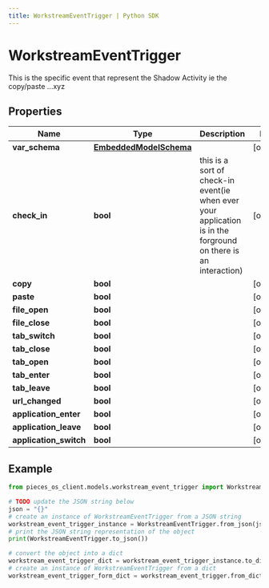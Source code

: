```yaml
---
title: WorkstreamEventTrigger | Python SDK
---
```


# WorkstreamEventTrigger

This is the specific event that represent the Shadow Activity ie the copy/paste ...xyz

## Properties

Name | Type | Description | Notes
------------ | ------------- | ------------- | -------------
**var_schema** | [**EmbeddedModelSchema**](EmbeddedModelSchema) |  | [optional] 
**check_in** | **bool** | this is a sort of check-in event(ie when ever your application is in the forground on there is an interaction) | [optional] 
**copy** | **bool** |  | [optional] 
**paste** | **bool** |  | [optional] 
**file_open** | **bool** |  | [optional] 
**file_close** | **bool** |  | [optional] 
**tab_switch** | **bool** |  | [optional] 
**tab_close** | **bool** |  | [optional] 
**tab_open** | **bool** |  | [optional] 
**tab_enter** | **bool** |  | [optional] 
**tab_leave** | **bool** |  | [optional] 
**url_changed** | **bool** |  | [optional] 
**application_enter** | **bool** |  | [optional] 
**application_leave** | **bool** |  | [optional] 
**application_switch** | **bool** |  | [optional] 

## Example

```python
from pieces_os_client.models.workstream_event_trigger import WorkstreamEventTrigger

# TODO update the JSON string below
json = "{}"
# create an instance of WorkstreamEventTrigger from a JSON string
workstream_event_trigger_instance = WorkstreamEventTrigger.from_json(json)
# print the JSON string representation of the object
print(WorkstreamEventTrigger.to_json())

# convert the object into a dict
workstream_event_trigger_dict = workstream_event_trigger_instance.to_dict()
# create an instance of WorkstreamEventTrigger from a dict
workstream_event_trigger_form_dict = workstream_event_trigger.from_dict(workstream_event_trigger_dict)
```


